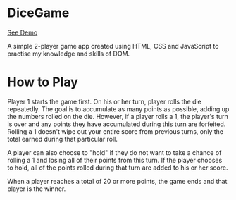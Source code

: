 # DiceGame

[See Demo](https://cjang123-piggame.herokuapp.com/)

A simple 2-player game app created using HTML, CSS and JavaScript to practise my knowledge and skills of DOM. 
# How to Play

Player 1 starts the game first.
On his or her turn, player rolls the die repeatedly. 
The goal is to accumulate as many points as possible, adding up the numbers rolled on the die. 
However, if a player rolls a 1, the player's turn is over and any points they have accumulated during this turn are forfeited. 
Rolling a 1 doesn't wipe out your entire score from previous turns, only the total earned during that particular roll.

A player can also choose to "hold" if they do not want to take a chance of rolling a 1 and losing all of their points from this turn. 
If the player chooses to hold, all of the points rolled during that turn are added to his or her score.

When a player reaches a total of 20 or more points, the game ends and that player is the winner.

